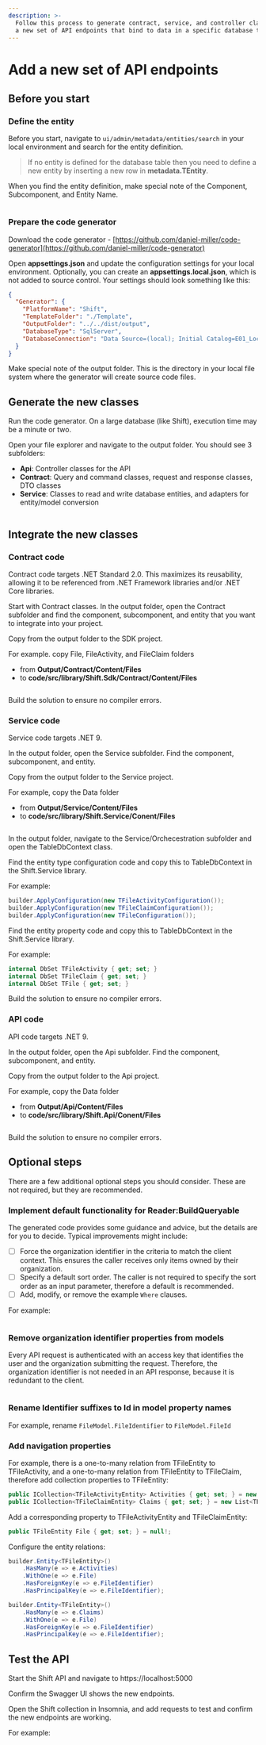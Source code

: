 ```yaml
---
description: >-
  Follow this process to generate contract, service, and controller classes for
  a new set of API endpoints that bind to data in a specific database table
---
```


# Add a new set of API endpoints

## Before you start

### Define the entity

Before you start, navigate to `ui/admin/metadata/entities/search` in your local environment and search for the entity definition.&#x20;

> If no entity is defined for the database table then you need to define a new entity by inserting a new row in **metadata.TEntity**.

When you find the entity definition, make special note of the Component, Subcomponent, and Entity Name.

<figure><img src="../../.gitbook/assets/back-end-01.png" alt=""><figcaption></figcaption></figure>

### Prepare the code generator

Download the code generator - [https://github.com/daniel-miller/code-generator](https://github.com/daniel-miller/code-generator)

Open **appsettings.json** and update the configuration settings for your local environment. Optionally, you  can create an **appsettings.local.json**, which is not added to source control. Your settings should look something like this:

```json
{
  "Generator": {
    "PlatformName": "Shift",
    "TemplateFolder": "./Template",
    "OutputFolder": "../../dist/output",
    "DatabaseType": "SqlServer",
    "DatabaseConnection": "Data Source=(local); Initial Catalog=E01_Local_Shift; Integrated Security=True; Encrypt=false;"
  }
}
```

Make special note of the output folder. This is the directory in your local file system where the generator will create source code files.

## Generate the new classes

Run the code generator. On a large database (like Shift), execution time may be a minute or two.

Open your file explorer and navigate to the output folder. You should see 3 subfolders:&#x20;

* **Api**: Controller classes for the API
* **Contract**: Query and command classes, request and response classes, DTO classes
* **Service**: Classes to read and write database entities, and adapters for entity/model conversion

<figure><img src="../../.gitbook/assets/back-end-02.png" alt=""><figcaption></figcaption></figure>

## Integrate the new classes

### Contract code

Contract code targets .NET Standard 2.0. This maximizes its reusability, allowing it to be referenced from .NET Framework libraries and/or .NET Core libraries.

Start with Contract classes. In the output folder, open the Contract subfolder and find the component, subcomponent, and entity that you want to integrate into your project.&#x20;

Copy from the output folder to the SDK project.

For example. copy File, FileActivity, and FileClaim folders&#x20;

* from **Output/Contract/Content/Files**&#x20;
* to **code/src/library/Shift.Sdk/Contract/Content/Files**

<figure><img src="../../.gitbook/assets/code-generation-01.png" alt=""><figcaption></figcaption></figure>

Build the solution to ensure no compiler errors.

### Service code

Service code targets .NET 9.

In the output folder, open the Service subfolder. Find the component, subcomponent, and entity.

Copy from the output folder to the Service project.

For example, copy the Data folder

* from **Output/Service/Content/Files**
* to **code/src/library/Shift.Service/Conent/Files**

<figure><img src="../../.gitbook/assets/code-generation-02.png" alt=""><figcaption></figcaption></figure>

In the output folder, navigate to the Service/Orchecestration subfolder and open the TableDbContext class.

Find the entity type configuration code and copy this to TableDbContext in the Shift.Service library.

For example:

```csharp
builder.ApplyConfiguration(new TFileActivityConfiguration()); 
builder.ApplyConfiguration(new TFileClaimConfiguration()); 
builder.ApplyConfiguration(new TFileConfiguration());
```

Find the entity property code and copy this to TableDbContext in the Shift.Service library.

For example:

```csharp
internal DbSet TFileActivity { get; set; } 
internal DbSet TFileClaim { get; set; } 
internal DbSet TFile { get; set; }
```

Build the solution to ensure no compiler errors.

### API code

API code targets .NET 9.

In the output folder, open the Api subfolder. Find the component, subcomponent, and entity.

Copy from the output folder to the Api project.

For example, copy the Data folder

* from **Output/Api/Content/Files**
* to **code/src/library/Shift.Api/Conent/Files**

<figure><img src="../../.gitbook/assets/code-generation-03.png" alt=""><figcaption></figcaption></figure>

Build the solution to ensure no compiler errors.

## Optional steps

There are a few additional optional steps you should consider. These are not required, but they are recommended.

### Implement default functionality for Reader:BuildQueryable

The generated code provides some guidance and advice, but the details are for you to decide. Typical improvements might include:

* [ ] Force the organization identifier in the criteria to match the client context. This ensures the caller receives only items owned by their organization.
* [ ] Specify a default sort order. The caller is not required to specify the sort order as an input parameter, therefore a default is recommended.
* [ ] Add, modify, or remove the example `Where` clauses.

For example:

<figure><img src="../../.gitbook/assets/back-end-04.png" alt=""><figcaption></figcaption></figure>

### Remove organization identifier properties from models

Every API request is authenticated with an access key that identifies the user and the organization submitting the request. Therefore, the organization identifier is not needed in an API response, because it is redundant to the client.

<figure><img src="../../.gitbook/assets/back-end-03.png" alt=""><figcaption></figcaption></figure>

### Rename Identifier suffixes to Id in model property names

For example, rename `FileModel.FileIdentifier` to `FileModel.FileId`

### Add navigation properties

For example, there is a one-to-many relation from TFileEntity to TFileActivity, and a one-to-many relation from TFileEntity to TFileClaim, therefore add collection properties to TFileEntity:

```csharp
public ICollection<TFileActivityEntity> Activities { get; set; } = new List<TFileActivityEntity>();
public ICollection<TFileClaimEntity> Claims { get; set; } = new List<TFileClaimEntity>();
```

Add a corresponding property to TFileActivityEntity and TFileClaimEntity:

```csharp
public TFileEntity File { get; set; } = null!;
```

Configure the entity relations:

```csharp
builder.Entity<TFileEntity>()
    .HasMany(e => e.Activities)
    .WithOne(e => e.File)
    .HasForeignKey(e => e.FileIdentifier)
    .HasPrincipalKey(e => e.FileIdentifier);

builder.Entity<TFileEntity>()
    .HasMany(e => e.Claims)
    .WithOne(e => e.File)
    .HasForeignKey(e => e.FileIdentifier)
    .HasPrincipalKey(e => e.FileIdentifier);
```

## Test the API

Start the Shift API and navigate to https://localhost:5000

Confirm the Swagger UI shows the new endpoints.

Open the Shift collection in Insomnia, and add requests to test and confirm the new endpoints are working.&#x20;

For example:

<figure><img src="../../.gitbook/assets/code-generation-04.png" alt=""><figcaption></figcaption></figure>

